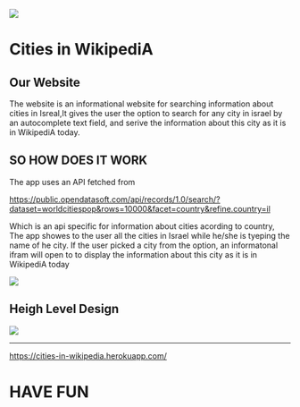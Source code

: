 ![](https://israelforever.org/interact/blog/12_Cities_Splash_Page.jpg)

#  Cities in WikipediA

##   Our Website
The website is an informational website for searching information about cities in Isreal,It gives the user the option to search for any city in israel by an autocomplete text field, and serive the information about this city as it is in WikipediA  today.

## SO HOW DOES IT WORK
The app uses an API fetched from
    
   https://public.opendatasoft.com/api/records/1.0/search/?dataset=worldcitiespop&rows=10000&facet=country&refine.country=il

Which is an api specific for  information about cities acording to country,
The app showes to the user all the cities in Israel while he/she is tyeping the name of he city.
If the user picked a city from the option, an informatonal ifram will open to to display the information about this city as it is in WikipediA today

![](https://github.com/WebAhead5/auto_complete_faj/blob/faridsBranch/Design/cities_in_wikipedia.png )



## Heigh Level Design

 ![](https://github.com/WebAhead5/auto_complete_faj/blob/bug_fixes_farid/Design/heigh_level_design.png) 

---
https://cities-in-wikipedia.herokuapp.com/

# HAVE FUN 



